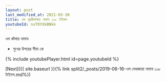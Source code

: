 ```yaml
---
layout: post
last_modified_at: 2021-03-30
title: ওম পুণ্ডরীকাক্ষয় নামায ১০৮ টাইমস
youtubeId: nsTOYXkBNkk
---
```

 
 
 ওম কাঁথায় নামায  
 
 -  সুখের উপরের সীমা কে 
 
  
 
  
 
 
 
 
 
 


{% include youtubePlayer.html id=page.youtubeId %}
 
[Next]({{ site.baseurl }}{% link  split2/_posts/2019-06-16-ওম মেধাজায়া নামায ১০৮ টাইমস.md%})
 
